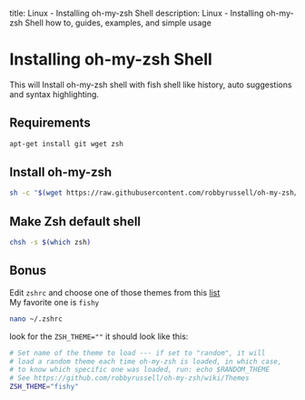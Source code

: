 title: Linux - Installing oh-my-zsh Shell
description: Linux - Installing oh-my-zsh Shell how to, guides, examples, and simple usage

# Installing oh-my-zsh Shell

This will Install oh-my-zsh shell with fish shell like history, auto suggestions and syntax highlighting.

## Requirements

```bash
apt-get install git wget zsh
```

## Install oh-my-zsh

```bash
sh -c "$(wget https://raw.githubusercontent.com/robbyrussell/oh-my-zsh/master/tools/install.sh -O -)"
```

## Make Zsh default shell

```bash
chsh -s $(which zsh)
```

## Bonus

Edit `zshrc`
 and choose one of those themes from this [list](https://github.com/robbyrussell/oh-my-zsh/wiki/themes "oh-my-zsh themes")  
My favorite one is `fishy`

```bash
nano ~/.zshrc
```

look for the `ZSH_THEME=""` it should look like this:

```bash
# Set name of the theme to load --- if set to "random", it will
# load a random theme each time oh-my-zsh is loaded, in which case,
# to know which specific one was loaded, run: echo $RANDOM_THEME
# See https://github.com/robbyrussell/oh-my-zsh/wiki/Themes
ZSH_THEME="fishy"
```
